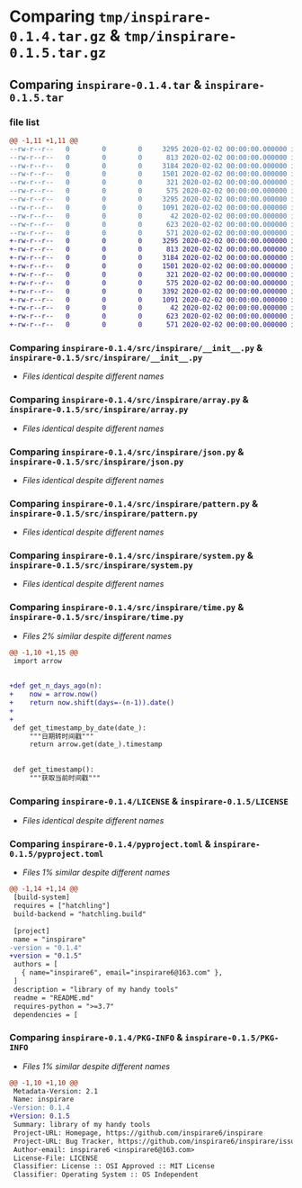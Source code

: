 # Comparing `tmp/inspirare-0.1.4.tar.gz` & `tmp/inspirare-0.1.5.tar.gz`

## Comparing `inspirare-0.1.4.tar` & `inspirare-0.1.5.tar`

### file list

```diff
@@ -1,11 +1,11 @@
--rw-r--r--   0        0        0     3295 2020-02-02 00:00:00.000000 inspirare-0.1.4/src/inspirare/__init__.py
--rw-r--r--   0        0        0      813 2020-02-02 00:00:00.000000 inspirare-0.1.4/src/inspirare/array.py
--rw-r--r--   0        0        0     3184 2020-02-02 00:00:00.000000 inspirare-0.1.4/src/inspirare/json.py
--rw-r--r--   0        0        0     1501 2020-02-02 00:00:00.000000 inspirare-0.1.4/src/inspirare/pattern.py
--rw-r--r--   0        0        0      321 2020-02-02 00:00:00.000000 inspirare-0.1.4/src/inspirare/random.py
--rw-r--r--   0        0        0      575 2020-02-02 00:00:00.000000 inspirare-0.1.4/src/inspirare/system.py
--rw-r--r--   0        0        0     3295 2020-02-02 00:00:00.000000 inspirare-0.1.4/src/inspirare/time.py
--rw-r--r--   0        0        0     1091 2020-02-02 00:00:00.000000 inspirare-0.1.4/LICENSE
--rw-r--r--   0        0        0       42 2020-02-02 00:00:00.000000 inspirare-0.1.4/README.md
--rw-r--r--   0        0        0      623 2020-02-02 00:00:00.000000 inspirare-0.1.4/pyproject.toml
--rw-r--r--   0        0        0      571 2020-02-02 00:00:00.000000 inspirare-0.1.4/PKG-INFO
+-rw-r--r--   0        0        0     3295 2020-02-02 00:00:00.000000 inspirare-0.1.5/src/inspirare/__init__.py
+-rw-r--r--   0        0        0      813 2020-02-02 00:00:00.000000 inspirare-0.1.5/src/inspirare/array.py
+-rw-r--r--   0        0        0     3184 2020-02-02 00:00:00.000000 inspirare-0.1.5/src/inspirare/json.py
+-rw-r--r--   0        0        0     1501 2020-02-02 00:00:00.000000 inspirare-0.1.5/src/inspirare/pattern.py
+-rw-r--r--   0        0        0      321 2020-02-02 00:00:00.000000 inspirare-0.1.5/src/inspirare/random.py
+-rw-r--r--   0        0        0      575 2020-02-02 00:00:00.000000 inspirare-0.1.5/src/inspirare/system.py
+-rw-r--r--   0        0        0     3392 2020-02-02 00:00:00.000000 inspirare-0.1.5/src/inspirare/time.py
+-rw-r--r--   0        0        0     1091 2020-02-02 00:00:00.000000 inspirare-0.1.5/LICENSE
+-rw-r--r--   0        0        0       42 2020-02-02 00:00:00.000000 inspirare-0.1.5/README.md
+-rw-r--r--   0        0        0      623 2020-02-02 00:00:00.000000 inspirare-0.1.5/pyproject.toml
+-rw-r--r--   0        0        0      571 2020-02-02 00:00:00.000000 inspirare-0.1.5/PKG-INFO
```

### Comparing `inspirare-0.1.4/src/inspirare/__init__.py` & `inspirare-0.1.5/src/inspirare/__init__.py`

 * *Files identical despite different names*

### Comparing `inspirare-0.1.4/src/inspirare/array.py` & `inspirare-0.1.5/src/inspirare/array.py`

 * *Files identical despite different names*

### Comparing `inspirare-0.1.4/src/inspirare/json.py` & `inspirare-0.1.5/src/inspirare/json.py`

 * *Files identical despite different names*

### Comparing `inspirare-0.1.4/src/inspirare/pattern.py` & `inspirare-0.1.5/src/inspirare/pattern.py`

 * *Files identical despite different names*

### Comparing `inspirare-0.1.4/src/inspirare/system.py` & `inspirare-0.1.5/src/inspirare/system.py`

 * *Files identical despite different names*

### Comparing `inspirare-0.1.4/src/inspirare/time.py` & `inspirare-0.1.5/src/inspirare/time.py`

 * *Files 2% similar despite different names*

```diff
@@ -1,10 +1,15 @@
 import arrow 
 
 
+def get_n_days_ago(n):
+    now = arrow.now()
+    return now.shift(days=-(n-1)).date()
+
+    
 def get_timestamp_by_date(date_):
     """日期转时间戳"""
     return arrow.get(date_).timestamp
 
 
 def get_timestamp():
     """获取当前时间戳"""
```

### Comparing `inspirare-0.1.4/LICENSE` & `inspirare-0.1.5/LICENSE`

 * *Files identical despite different names*

### Comparing `inspirare-0.1.4/pyproject.toml` & `inspirare-0.1.5/pyproject.toml`

 * *Files 1% similar despite different names*

```diff
@@ -1,14 +1,14 @@
 [build-system]
 requires = ["hatchling"]
 build-backend = "hatchling.build"
 
 [project]
 name = "inspirare"
-version = "0.1.4"
+version = "0.1.5"
 authors = [
   { name="inspirare6", email="inspirare6@163.com" },
 ]
 description = "library of my handy tools"
 readme = "README.md"
 requires-python = ">=3.7"
 dependencies = [
```

### Comparing `inspirare-0.1.4/PKG-INFO` & `inspirare-0.1.5/PKG-INFO`

 * *Files 1% similar despite different names*

```diff
@@ -1,10 +1,10 @@
 Metadata-Version: 2.1
 Name: inspirare
-Version: 0.1.4
+Version: 0.1.5
 Summary: library of my handy tools
 Project-URL: Homepage, https://github.com/inspirare6/inspirare
 Project-URL: Bug Tracker, https://github.com/inspirare6/inspirare/issues
 Author-email: inspirare6 <inspirare6@163.com>
 License-File: LICENSE
 Classifier: License :: OSI Approved :: MIT License
 Classifier: Operating System :: OS Independent
```

